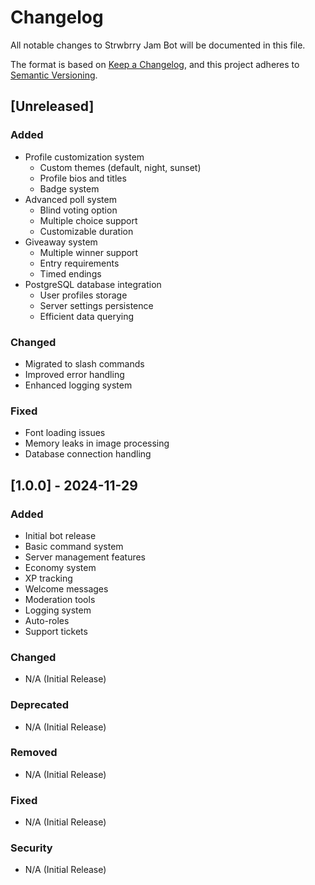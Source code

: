 # Changelog

All notable changes to Strwbrry Jam Bot will be documented in this file.

The format is based on [Keep a Changelog](https://keepachangelog.com/en/1.0.0/),
and this project adheres to [Semantic Versioning](https://semver.org/spec/v2.0.0.html).

## [Unreleased]

### Added
- Profile customization system
  - Custom themes (default, night, sunset)
  - Profile bios and titles
  - Badge system
- Advanced poll system
  - Blind voting option
  - Multiple choice support
  - Customizable duration
- Giveaway system
  - Multiple winner support
  - Entry requirements
  - Timed endings
- PostgreSQL database integration
  - User profiles storage
  - Server settings persistence
  - Efficient data querying

### Changed
- Migrated to slash commands
- Improved error handling
- Enhanced logging system

### Fixed
- Font loading issues
- Memory leaks in image processing
- Database connection handling

## [1.0.0] - 2024-11-29

### Added
- Initial bot release
- Basic command system
- Server management features
- Economy system
- XP tracking
- Welcome messages
- Moderation tools
- Logging system
- Auto-roles
- Support tickets

### Changed
- N/A (Initial Release)

### Deprecated
- N/A (Initial Release)

### Removed
- N/A (Initial Release)

### Fixed
- N/A (Initial Release)

### Security
- N/A (Initial Release)
